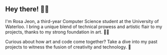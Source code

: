 ## Hey there! 👋🏼
I'm Rosa Jeon, a third-year Computer Science student at the University of Waterloo. 
I bring a unique blend of technical prowess and artistic flair to my projects, thanks to my strong foundation in art. 🎨✨

Curious about how art and code come together? Take a dive into my past projects to witness the fusion of creativity and technology. 🚀
